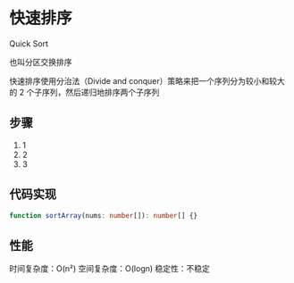 # 快速排序

Quick Sort

也叫分区交换排序

快速排序使用分治法（Divide and conquer）策略来把一个序列分为较小和较大的 2 个子序列，然后递归地排序两个子序列

## 步骤

1. 1
2. 2
3. 3

## 代码实现

```ts
function sortArray(nums: number[]): number[] {}
```

## 性能

时间复杂度：O(n²)
空间复杂度：O(logn)
稳定性：不稳定
